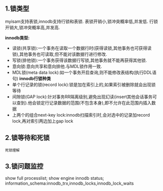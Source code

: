 ## 1.锁类型
myisam支持表锁,innodb支持行锁和表锁.
表锁开销小,锁冲突概率低,并发低.
行锁开销大,锁冲突概率高,并发高.

**innodb类型:**
+ 读锁(共享锁):一个事务在读取一个数据行时(获得读锁,其他事务也可获得读锁),其他事务也可读取,但不能对该数据行进行修改.
+ 写锁(排他锁):一个事务获得该数据行写锁,其他事务就不能再获得其他锁.
+ 意向锁:意向共享和意向排他.与MDL锁作用一致.
+ MDL锁(meta data lock):如一个事务开启查询,则不能修改表结构(执行DDL语句)
**innodb行锁种类**
+ 单个行记录的锁(record lock):锁是加在索引上的,如果索引被删除就会出现锁等待
+ 间隙锁(GAP lock):针对事务RR隔离级别,避免出现幻读(insert其他会话事务可以查到).他会锁定行记录数据的范围(不包含本身),即不允许在此范围内插入数据
+ 上两个的组合next-key lock:innodb扫描索引时,会对选中的记录加record lock,再对索引两边加上gap lock

## 2.锁等待和死锁
`死锁理解`

## 3.锁问题监控
show full processlist;
show engine innodb status;
information_schema:innodb_trx,innodb_locks,innodb_lock_waits
